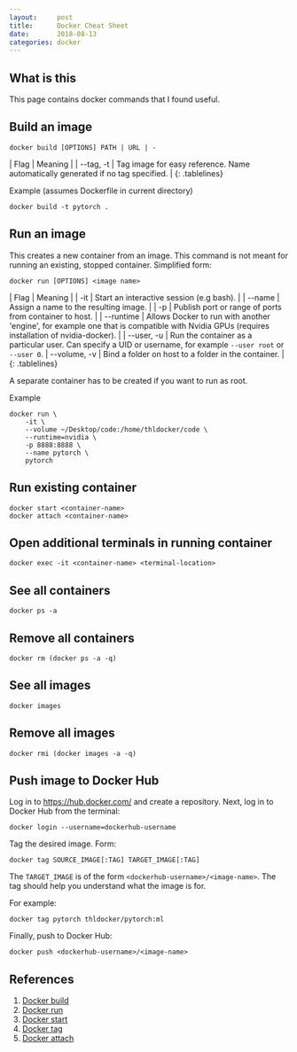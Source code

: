```yaml
---
layout:		post
title: 		Docker Cheat Sheet
date: 		2018-08-13
categories:	docker
---
```


## What is this
This page contains docker commands that I found useful.

## Build an image
~~~shell
docker build [OPTIONS] PATH | URL | -
~~~

| Flag | Meaning |
| \-\-tag, -t | Tag image for easy reference. Name automatically generated if no tag specified. |
{: .tablelines}


Example (assumes Dockerfile in current directory)
~~~shell
docker build -t pytorch .
~~~

## Run an image
This creates a new container from an image. This command is not meant for running an existing, stopped container.
Simplified form:
~~~shell
docker run [OPTIONS] <image name>
~~~

| Flag | Meaning |
| -it | Start an interactive session (e.g bash). |
| \-\-name | Assign a name to the resulting image. | 
| -p | Publish port or range of ports from container to host. |
| \-\-runtime | Allows Docker to run with another 'engine', for example one that is compatible with Nvidia GPUs (requires installation of nvidia-docker). | 
| \-\-user, -u | Run the container as a particular user. Can specify a UID or username, for example `--user root` or `--user 0`.
| \-\-volume, -v | Bind a folder on host to a folder in the container. |
{: .tablelines}

A separate container has to be created if you want to run as root.

Example
~~~shell
docker run \
    -it \
    --volume ~/Desktop/code:/home/thldocker/code \
    --runtime=nvidia \
    -p 8888:8888 \
    --name pytorch \
    pytorch
~~~

## Run existing container
~~~shell
docker start <container-name>
docker attach <container-name>
~~~

## Open additional terminals in running container
~~~shell
docker exec -it <container-name> <terminal-location>
~~~

## See all containers
~~~shell
docker ps -a
~~~

## Remove all containers
~~~shell
docker rm (docker ps -a -q)
~~~

## See all images
~~~shell
docker images
~~~

## Remove all images
~~~shell
docker rmi (docker images -a -q)
~~~

## Push image to Docker Hub
Log in to https://hub.docker.com/ and create a repository. Next, log in to Docker Hub from the terminal:
~~~shell
docker login --username=dockerhub-username
~~~

Tag the desired image. Form:
~~~shell
docker tag SOURCE_IMAGE[:TAG] TARGET_IMAGE[:TAG]
~~~

The `TARGET_IMAGE` is of the form `<dockerhub-username>/<image-name>`. The tag should help you understand what the image is for.

For example:
~~~shell
docker tag pytorch thldocker/pytorch:ml
~~~

Finally, push to Docker Hub:
~~~shell
docker push <dockerhub-username>/<image-name>
~~~

## References
1. <a href="https://docs.docker.com/engine/reference/commandline/build/#parent-command">Docker build</a>
2. <a href="https://docs.docker.com/engine/reference/run/">Docker run</a>
3. <a href="https://docs.docker.com/engine/reference/commandline/start/">Docker start</a>
4. <a href="https://docs.docker.com/engine/reference/commandline/tag/#description">Docker tag</a>
5. <a href="https://docs.docker.com/engine/reference/commandline/attach/">Docker attach</a>

<style>
.tablelines table, .tablelines td, .tablelines th {
        border: 1px solid black;
        }
</style>
